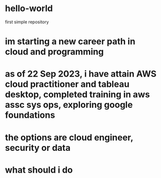 # hello-world
first simple repository
# im starting a new career path in cloud and programming
# as of 22 Sep 2023, i have attain AWS cloud practitioner and tableau desktop, completed training in aws assc sys ops, exploring google foundations
# the options are cloud engineer, security or data
# what should i do
